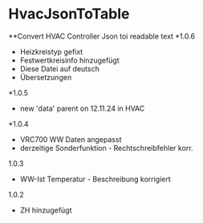 # HvacJsonToTable

**Convert HVAC Controller Json toi readable text
*1.0.6 
- Heizkreistyp gefixt
- Festwertkreisinfo hinzugefügt
- Diese Datei auf deutsch
- Übersetzungen

*1.0.5 
- new 'data' parent on 12.11.24 in HVAC

*1.0.4 
- VRC700 WW Daten angepasst
- derzeitige Sonderfunktion - Rechtschreibfehler korr.

1.0.3 
- WW-Ist Temperatur - Beschreibung korrigiert

1.0.2 
- ZH hinzugefügt

